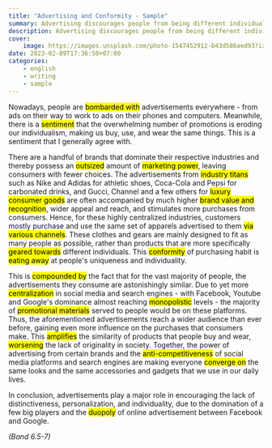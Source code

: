 ```yaml
---
title: "Advertising and Conformity - Sample"
summary: Advertising discourages people from being different individuals by making us all want to do the same and look the same. To what extent do you agree or disagree?
description: Advertising discourages people from being different individuals by making us all want to do the same and look the same. To what extent do you agree or disagree?
cover:
    image: https://images.unsplash.com/photo-1547452912-b43d586aed93?ixlib=rb-4.0.3&ixid=MnwxMjA3fDB8MHxwaG90by1wYWdlfHx8fGVufDB8fHx8&auto=format&fit=crop&w=1170&q=80
date: 2023-02-09T17:36:50+07:00
categories:
    - english
    - writing
    - sample
---
```


Nowadays, people are <mark>bombarded with</mark> advertisements everywhere - from ads on their way to work to ads on their phones and computers. Meanwhile, there is a <mark>sentiment</mark> that the overwhelming number of promotions is eroding our individualism, making us buy, use, and wear the same things. This is a sentiment that I generally agree with.

There are a handful of brands that dominate their respective industries and thereby possess an <mark>outsized</mark> amount of <mark>marketing power</mark>, leaving consumers with fewer choices. The advertisements from <mark>industry titans</mark> such as Nike and Adidas for athletic shoes, Coca-Cola and Pepsi for carbonated drinks, and Gucci, Channel and a few others for <mark>luxury consumer goods</mark> are often accompanied by much higher <mark>brand value and recognition</mark>, wider appeal and reach, and stimulates more purchases from consumers. Hence, for these highly centralized industries, customers mostly purchase and use the same set of apparels advertised to them <mark>via various channels</mark>. These clothes and gears are mainly designed to fit as many people as possible, rather than products that are more specifically <mark>geared towards</mark> different individuals. This <mark>conformity</mark> of purchasing habit is <mark>eating away</mark> at people's uniqueness and individuality.

This is <mark>compounded by</mark> the fact that for the vast majority of people, the advertisements they consume are astonishingly similar. Due to yet more <mark>centralization</mark> in social media and search engines - with Facebook, Youtube and Google's dominance almost reaching <mark>monopolistic</mark> levels - the majority of <mark>promotional materials</mark> served to people would be on these platforms. Thus, the aforementioned advertisements reach a wider audience than ever before, gaining even more influence on the purchases that consumers make. This <mark>amplifies</mark> the similarity of products that people buy and wear, <mark>worsening</mark> the lack of originality in society. Together, the power of advertising from certain brands and the <mark>anti-competitiveness</mark> of social media platforms and search engines are making everyone <mark>converge on</mark> the same looks and the same accessories and gadgets that we use in our daily lives.

In conclusion, advertisements play a major role in encouraging the lack of distinctiveness, personalization, and individuality, due to the domination of a few big players and the <mark>duopoly</mark> of online advertisement between Facebook and Google.

*(Band 6.5-7)*